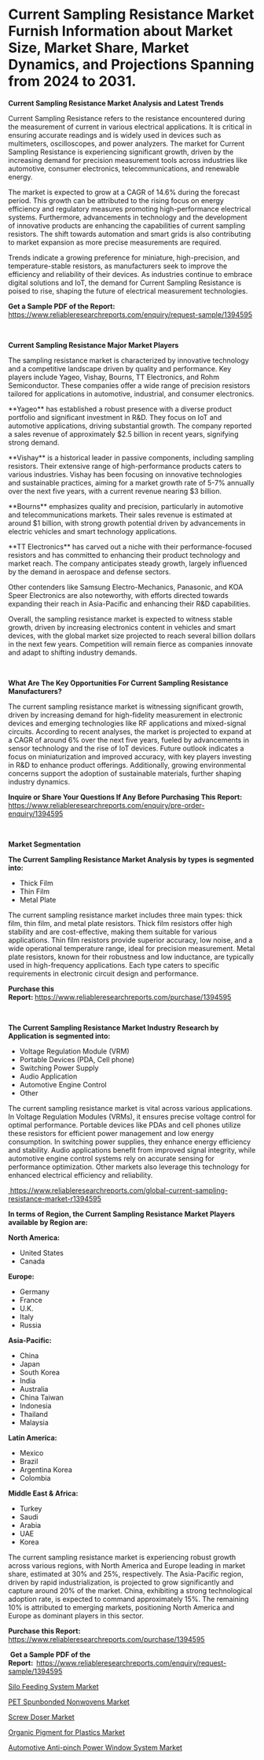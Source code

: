 <p><h1>Current Sampling Resistance Market Furnish Information about Market Size, Market Share, Market Dynamics, and Projections Spanning from 2024 to 2031.</h1></p><p><strong>Current Sampling Resistance Market Analysis and Latest Trends</strong></p>
<p><p>Current Sampling Resistance refers to the resistance encountered during the measurement of current in various electrical applications. It is critical in ensuring accurate readings and is widely used in devices such as multimeters, oscilloscopes, and power analyzers. The market for Current Sampling Resistance is experiencing significant growth, driven by the increasing demand for precision measurement tools across industries like automotive, consumer electronics, telecommunications, and renewable energy.</p><p>The market is expected to grow at a CAGR of 14.6% during the forecast period. This growth can be attributed to the rising focus on energy efficiency and regulatory measures promoting high-performance electrical systems. Furthermore, advancements in technology and the development of innovative products are enhancing the capabilities of current sampling resistors. The shift towards automation and smart grids is also contributing to market expansion as more precise measurements are required. </p><p>Trends indicate a growing preference for miniature, high-precision, and temperature-stable resistors, as manufacturers seek to improve the efficiency and reliability of their devices. As industries continue to embrace digital solutions and IoT, the demand for Current Sampling Resistance is poised to rise, shaping the future of electrical measurement technologies.</p></p>
<p><strong>Get a Sample PDF of the Report:&nbsp;</strong> <a href="https://www.reliableresearchreports.com/enquiry/request-sample/1394595">https://www.reliableresearchreports.com/enquiry/request-sample/1394595</a></p>
<p>&nbsp;</p>
<p><strong>Current Sampling Resistance Major Market Players</strong></p>
<p><p>The sampling resistance market is characterized by innovative technology and a competitive landscape driven by quality and performance. Key players include Yageo, Vishay, Bourns, TT Electronics, and Rohm Semiconductor. These companies offer a wide range of precision resistors tailored for applications in automotive, industrial, and consumer electronics.</p><p>**Yageo** has established a robust presence with a diverse product portfolio and significant investment in R&D. They focus on IoT and automotive applications, driving substantial growth. The company reported a sales revenue of approximately $2.5 billion in recent years, signifying strong demand.</p><p>**Vishay** is a historical leader in passive components, including sampling resistors. Their extensive range of high-performance products caters to various industries. Vishay has been focusing on innovative technologies and sustainable practices, aiming for a market growth rate of 5-7% annually over the next five years, with a current revenue nearing $3 billion.</p><p>**Bourns** emphasizes quality and precision, particularly in automotive and telecommunications markets. Their sales revenue is estimated at around $1 billion, with strong growth potential driven by advancements in electric vehicles and smart technology applications.</p><p>**TT Electronics** has carved out a niche with their performance-focused resistors and has committed to enhancing their product technology and market reach. The company anticipates steady growth, largely influenced by the demand in aerospace and defense sectors.</p><p>Other contenders like Samsung Electro-Mechanics, Panasonic, and KOA Speer Electronics are also noteworthy, with efforts directed towards expanding their reach in Asia-Pacific and enhancing their R&D capabilities.</p><p>Overall, the sampling resistance market is expected to witness stable growth, driven by increasing electronics content in vehicles and smart devices, with the global market size projected to reach several billion dollars in the next few years. Competition will remain fierce as companies innovate and adapt to shifting industry demands.</p></p>
<p>&nbsp;</p>
<p><strong>What Are The Key Opportunities For Current Sampling Resistance Manufacturers?</strong></p>
<p><p>The current sampling resistance market is witnessing significant growth, driven by increasing demand for high-fidelity measurement in electronic devices and emerging technologies like RF applications and mixed-signal circuits. According to recent analyses, the market is projected to expand at a CAGR of around 6% over the next five years, fueled by advancements in sensor technology and the rise of IoT devices. Future outlook indicates a focus on miniaturization and improved accuracy, with key players investing in R&D to enhance product offerings. Additionally, growing environmental concerns support the adoption of sustainable materials, further shaping industry dynamics.</p></p>
<p><strong>Inquire or Share Your Questions If Any Before Purchasing This Report:</strong> <a href="https://www.reliableresearchreports.com/enquiry/pre-order-enquiry/1394595">https://www.reliableresearchreports.com/enquiry/pre-order-enquiry/1394595</a></p>
<p>&nbsp;</p>
<p><strong>Market Segmentation</strong></p>
<p><strong>The Current Sampling Resistance Market Analysis by types is segmented into:</strong></p>
<p><ul><li>Thick Film</li><li>Thin Film</li><li>Metal Plate</li></ul></p>
<p><p>The current sampling resistance market includes three main types: thick film, thin film, and metal plate resistors. Thick film resistors offer high stability and are cost-effective, making them suitable for various applications. Thin film resistors provide superior accuracy, low noise, and a wide operational temperature range, ideal for precision measurement. Metal plate resistors, known for their robustness and low inductance, are typically used in high-frequency applications. Each type caters to specific requirements in electronic circuit design and performance.</p></p>
<p><strong>Purchase this Report:&nbsp;</strong><a href="https://www.reliableresearchreports.com/purchase/1394595">https://www.reliableresearchreports.com/purchase/1394595</a></p>
<p>&nbsp;</p>
<p><strong>The Current Sampling Resistance Market Industry Research by Application is segmented into:</strong></p>
<p><ul><li>Voltage Regulation Module (VRM)</li><li>Portable Devices (PDA, Cell phone)</li><li>Switching Power Supply</li><li>Audio Application</li><li>Automotive Engine Control</li><li>Other</li></ul></p>
<p><p>The current sampling resistance market is vital across various applications. In Voltage Regulation Modules (VRMs), it ensures precise voltage control for optimal performance. Portable devices like PDAs and cell phones utilize these resistors for efficient power management and low energy consumption. In switching power supplies, they enhance energy efficiency and stability. Audio applications benefit from improved signal integrity, while automotive engine control systems rely on accurate sensing for performance optimization. Other markets also leverage this technology for enhanced electrical efficiency and reliability.</p></p>
<p><a href="https://www.reliableresearchreports.com/global-current-sampling-resistance-market-r1394595">&nbsp;https://www.reliableresearchreports.com/global-current-sampling-resistance-market-r1394595</a></p>
<p><strong>In terms of Region, the Current Sampling Resistance Market Players available by Region are:</strong></p>
<p>
    <p> <strong> North America: </strong>
        <ul>
            <li>United States</li>
            <li>Canada</li>
        </ul>
        </p> 
    <p> <strong> Europe: </strong>
        <ul>
            <li>Germany</li>
            <li>France</li>
            <li>U.K.</li>
            <li>Italy</li>
            <li>Russia</li>
        </ul>
        </p> 
    <p> <strong> Asia-Pacific: </strong>
        <ul>
            <li>China</li>
            <li>Japan</li>
            <li>South Korea</li>
            <li>India</li>
            <li>Australia</li>
            <li>China Taiwan</li>
            <li>Indonesia</li>
            <li>Thailand</li>
            <li>Malaysia</li>
        </ul>
        </p> 
    <p> <strong> Latin America: </strong>
        <ul>
            <li>Mexico</li>
            <li>Brazil</li>
            <li>Argentina Korea</li>
            <li>Colombia</li>
        </ul>
        </p> 
    <p> <strong> Middle East & Africa: </strong>
        <ul>
            <li>Turkey</li>
            <li>Saudi</li>
            <li>Arabia</li>
            <li>UAE</li>
            <li>Korea</li>
        </ul>
    </p>
    </p>
<p><p>The current sampling resistance market is experiencing robust growth across various regions, with North America and Europe leading in market share, estimated at 30% and 25%, respectively. The Asia-Pacific region, driven by rapid industrialization, is projected to grow significantly and capture around 20% of the market. China, exhibiting a strong technological adoption rate, is expected to command approximately 15%. The remaining 10% is attributed to emerging markets, positioning North America and Europe as dominant players in this sector.</p></p>
<p><strong>Purchase this Report: </strong><a href="https://www.reliableresearchreports.com/purchase/1394595">https://www.reliableresearchreports.com/purchase/1394595</a></p>
<p>&nbsp;<strong>Get a Sample PDF of the Report:&nbsp;&nbsp;</strong><a href="https://www.reliableresearchreports.com/enquiry/request-sample/1394595">https://www.reliableresearchreports.com/enquiry/request-sample/1394595</a></p>
<p><strong></strong></p>
<p><p><a href="https://www.linkedin.com/pulse/future-silo-feeding-system-market-global-forecast-trends-5wzxc?trackingId=z00bglGFQC6ZUeBALQNtuw%3D%3D">Silo Feeding System Market</a></p><p><a href="https://issuu.com/reportprime-2/docs/pet-spunbonded-nonwovens-market-siz_7f2d8e8a9c541c">PET Spunbonded Nonwovens Market</a></p><p><a href="https://www.linkedin.com/pulse/screw-doser-market-report-product-type-volumetric-dosergravimetric-wqk8c?trackingId=PHUuOzhwSPqtevbfbdGHCA%3D%3D">Screw Doser Market</a></p><p><a href="https://issuu.com/reportprime-2/docs/organic-pigment-for-plastics-market_9edf17aa4b6a1c">Organic Pigment for Plastics Market</a></p><p><a href="https://github.com/Rekhakhatun65/Market-Research-Report-List-1/blob/main/automotive-anti-pinch-power-window-system-market.md">Automotive Anti-pinch Power Window System Market</a></p></p>
